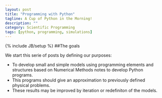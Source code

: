```yaml
---
layout: post
title: "Programming with Python"
tagline: A Cup of Python in the Morning!
description: ""
category: Scientific Programming
tags: [python, programming, simulations]
---
```

{% include JB/setup %}
##The goals

We start this serie of posts by defining our purposes:

* To develop small and simple models using programming elements and structures based on Numerical Methods notes to develop Python programs. 
* This programs should give an approximation to previously defined physical problems.
* These results may be improved by iteration or redefiniton of the models.

